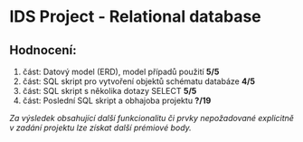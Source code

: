 # IDS Project - Relational database

## Hodnocení:

1. část: Datový model (ERD), model případů použití __5/5__
2. část: SQL skript pro vytvoření objektů schématu databáze __4/5__
3. část: SQL skript s několika dotazy SELECT __5/5__
4. část: Poslední SQL skript a obhajoba projektu __?/19__

*Za výsledek obsahující další funkcionalitu či prvky nepožadované explicitně v zadání projektu lze získat další prémiové body.*
